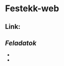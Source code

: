 # Festekk-web
Link:
---------------------------------------------------------------------------------------------------------------------------------------------------------------------------------
*Feladatok*
-
-
-

